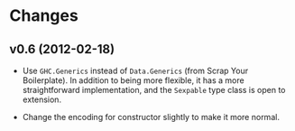 Changes
=======

v0.6 (2012-02-18)
-----------------

* Use `GHC.Generics` instead of `Data.Generics` (from Scrap Your
  Boilerplate).  In addition to being more flexible, it has a more
  straightforward implementation, and the `Sexpable` type class is
  open to extension.

* Change the encoding for constructor slightly to make it more normal.
